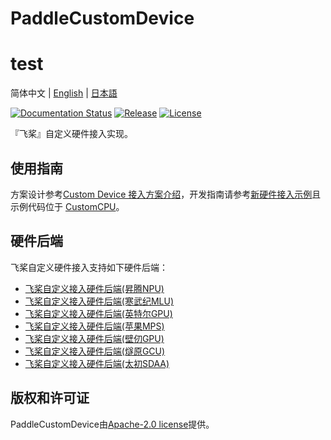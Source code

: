 # PaddleCustomDevice
# test

简体中文 | [English](./README_en.md) | [日本語](./README_ja.md)

[![Documentation Status](https://img.shields.io/badge/中文文档-最新-brightgreen.svg)](https://www.paddlepaddle.org.cn/documentation/docs/zh/develop/guides/hardware_support/index_cn.html)
[![Release](https://img.shields.io/github/release/PaddlePaddle/Paddle.svg)](https://github.com/PaddlePaddle/PaddleCustomDevice/releases)
[![License](https://img.shields.io/badge/license-Apache%202-blue.svg)](LICENSE)

『飞桨』自定义硬件接入实现。

## 使用指南

方案设计参考[Custom Device 接入方案介绍](https://www.paddlepaddle.org.cn/documentation/docs/zh/develop/dev_guides/custom_device_docs/custom_device_overview_cn.html)，开发指南请参考[新硬件接入示例](https://www.paddlepaddle.org.cn/documentation/docs/zh/develop/dev_guides/custom_device_docs/custom_device_example_cn.html)且示例代码位于 [CustomCPU](backends/custom_cpu/README_cn.md)。

## 硬件后端

飞桨自定义硬件接入支持如下硬件后端：

- [飞桨自定义接入硬件后端(昇腾NPU)](backends/npu/README_cn.md)
- [飞桨自定义接入硬件后端(寒武纪MLU)](backends/mlu/README_cn.md)
- [飞桨自定义接入硬件后端(英特尔GPU)](backends/intel_gpu/README.md)
- [飞桨自定义接入硬件后端(苹果MPS)](backends/mps/README.md)
- [飞桨自定义接入硬件后端(壁仞GPU)](backends/biren_gpu/README_cn.md)
- [飞桨自定义接入硬件后端(燧原GCU)](backends/gcu/README_cn.md)
- [飞桨自定义接入硬件后端(太初SDAA)](backends/sdaa/README_cn.md)

## 版权和许可证

PaddleCustomDevice由[Apache-2.0 license](LICENSE)提供。
